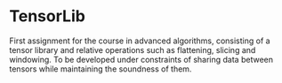 # TensorLib
First assignment for the course in advanced algorithms, consisting of a tensor library and relative operations such as flattening, slicing and windowing. To be developed under constraints of sharing data between tensors while maintaining the soundness of them.
